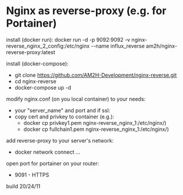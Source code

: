 # Nginx as reverse-proxy (e.g. for Portainer)
install (docker run):
docker run -d -p 9092:9092 -v nginx-reverse_nginx_2_config:/etc/nginx --name influx_reverse am2h/nginx-reverse-proxy:latest

install (docker-compose):
* git clone https://github.com/AM2H-Development/nginx-reverse.git
* cd nginx-reverse
* docker-compose up -d

modify nginx.conf (on you local container) to your needs:
* your "server_name" and port and if ssl:
* copy cert and privkey to container (e.g.):
  * docker cp privkey1.pem nginx-reverse_nginx_1:/etc/nginx/)
  * docker cp fullchain1.pem nginx-reverse_nginx_1:/etc/nginx/)

add reverse-proxy to your server's network:
* docker network connect ...

open port for portainer on your router:
* 9091 - HTTPS

build 20/24/11
